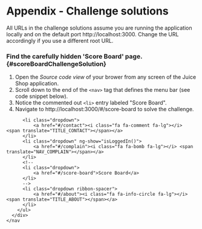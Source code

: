 # Appendix - Challenge solutions

All URLs in the challenge solutions assume you are running the application locally and on the default port http://localhost:3000. Change the URL accordingly if you use a different root URL.

### Find the carefully hidden 'Score Board' page. {#scoreBoardChallengeSolution}

1. Open the _Source code view_ of your brower from any screen of the Juice Shop application.
2. Scroll down to the end of the `<nav>` tag that defines the menu bar (see code snippet below).
3. Notice the commented out `<li>` entry labeled "Score Board".
4. Navigate to http://localhost:3000/#/score-board to solve the challenge.

```
      <li class="dropdown">
          <a href="#/contact"><i class="fa fa-comment fa-lg"></i> <span translate="TITLE_CONTACT"></span></a>
      </li>
      <li class="dropdown" ng-show="isLoggedIn()">
          <a href="#/complain"><i class="fa fa-bomb fa-lg"></i> <span translate="NAV_COMPLAIN"></span></a>
      </li>
      <!--
      <li class="dropdown">
          <a href="#/score-board">Score Board</a>
      </li>
      -->
      <li class="dropdown ribbon-spacer">
          <a href="#/about"><i class="fa fa-info-circle fa-lg"></i> <span translate="TITLE_ABOUT"></span></a>
      </li>
    </ul>
  </div>
</nav
```
